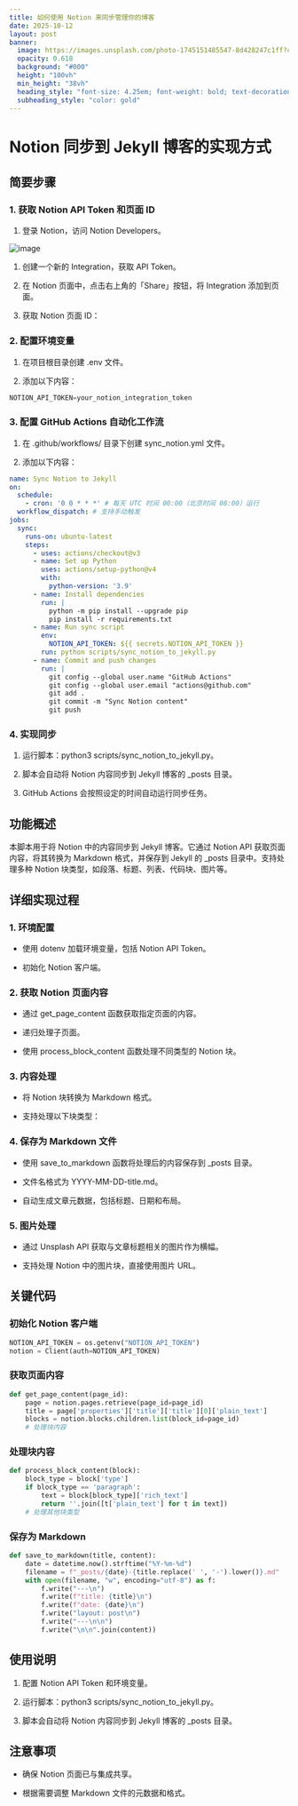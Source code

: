 ```yaml
---
title: 如何使用 Notion 来同步管理你的博客
date: 2025-10-12
layout: post
banner:
  image: https://images.unsplash.com/photo-1745151485547-8d428247c1ff?crop=entropy&cs=tinysrgb&fit=max&fm=jpg&ixid=M3w2OTIwMzJ8MHwxfHJhbmRvbXx8fHx8fHx8fDE3NjAyNTA0ODd8&ixlib=rb-4.1.0&q=80&w=1080
  opacity: 0.618
  background: "#000"
  height: "100vh"
  min_height: "38vh"
  heading_style: "font-size: 4.25em; font-weight: bold; text-decoration: underline"
  subheading_style: "color: gold"
---
```


# Notion 同步到 Jekyll 博客的实现方式

## 简要步骤

### 1. 获取 Notion API Token 和页面 ID

1. 登录 Notion，访问 Notion Developers。

![image](https://prod-files-secure.s3.us-west-2.amazonaws.com/a7a0cc5a-89b9-4cda-8686-1fba0ca52f40/d19c1afe-dea5-4312-9333-786b0ba83054/image.png?X-Amz-Algorithm=AWS4-HMAC-SHA256&X-Amz-Content-Sha256=UNSIGNED-PAYLOAD&X-Amz-Credential=ASIAZI2LB466ROI6L5WS%2F20251012%2Fus-west-2%2Fs3%2Faws4_request&X-Amz-Date=20251012T062806Z&X-Amz-Expires=3600&X-Amz-Security-Token=IQoJb3JpZ2luX2VjEH0aCXVzLXdlc3QtMiJHMEUCIGXvqpFZtOjuggLd7aRBcmA4yBvsOiTJ1LwrdqQQ0wjYAiEA6g7ydi%2BuXJV5KemFBV%2FhH82poHLSPGZ9H%2Bj3sYMNsa0q%2FwMIJRAAGgw2Mzc0MjMxODM4MDUiDEVte%2F2oZWR3uQltiSrcAx580v%2Bfa%2BR8sYjksbgHlfL3bK%2BdywQrCMWcWu97gBNLF96tqOzs75%2FPwteIPI6GtvJ3quwbaIztRtZw7a3g43fhyUR5BDSccbQahDv%2B9hS2AVniZMgs9AVuOh18q%2BTq4k1y01z%2BjeTDsqCLIlkG%2BB0zU%2F4M9Cag3Z2%2FO4iBuG7TGvhVT5%2FXM5wkaCI368nNh206n6C9pj9G6gjY3s%2FUs62TQNwxdOYpopq5YAwBTtYbYrOpS43v0ZqJjS%2BwHq10WROl7u9NG68Q0TT%2FFTa%2FSVOt7G7WI96roAuVFK5I8wHSO12%2B%2Bea0eWrmK1a9c88TXMnmxzlTg2wOzvaCObCEVQ74BZbd2u8tzb1lE5d6UxCj%2BaqQerorEeVnDrUAIBb8FPPF4bk7VXTPUIT8%2Foi256OMv8HtjWOivGMqOt8roU0XGZqf8SRwt5Bid59bGjsh8GYUUVSTqKAxiS2r%2FTD4J7H57jeq8KH%2BDC%2FfqUYftI%2FesHIqclp0Y3X%2BipdN7uYWmh75XvF%2Fh3nfyz%2BvNxlh3WJVt0zPQ%2FiIRMn8tjMzsc%2B7BLfAgVoys%2B%2B0FBp9wSmRftwzTHYlDmFjxQtMGhjO5Lm0Bq9mIRRDSRphTDxO0e0cj5nHmIW1OotgNkK0MP3ZrMcGOqUB%2B41gGJyjWdGPdDAmygDNZQ3VReZcUv2m7NvgRBoFY8lWZZ9O0xzUXkD8H0erwlULwxFsgD9afJ7A3stEeD7ljTwoVGPPzXVkqTGuZPHlbfnspxNypE7S3%2FVXOF%2FH66GWR1eIf1kjNPd11%2FSB7CLU1Hw6PieDP7%2FtsANJixfK7iZBSeBm7I0Bfpw0%2BrYbRVxFZSx%2Btwb4se7W64LfU%2FhIeYumhz6a&X-Amz-Signature=f9e6584cf5eb9820e01376e0ad769e285f9fc4a0734c357be6bda47d7afabcae&X-Amz-SignedHeaders=host&x-amz-checksum-mode=ENABLED&x-id=GetObject)

1. 创建一个新的 Integration，获取 API Token。

1. 在 Notion 页面中，点击右上角的「Share」按钮，将 Integration 添加到页面。

1. 获取 Notion 页面 ID：


### 2. 配置环境变量

1. 在项目根目录创建 .env 文件。

1. 添加以下内容：

```javascript
NOTION_API_TOKEN=your_notion_integration_token
```

### 3. 配置 GitHub Actions 自动化工作流

1. 在 .github/workflows/ 目录下创建 sync_notion.yml 文件。

1. 添加以下内容：

```yaml
name: Sync Notion to Jekyll
on:
  schedule:
    - cron: '0 0 * * *' # 每天 UTC 时间 00:00（北京时间 08:00）运行
  workflow_dispatch: # 支持手动触发
jobs:
  sync:
    runs-on: ubuntu-latest
    steps:
      - uses: actions/checkout@v3
      - name: Set up Python
        uses: actions/setup-python@v4
        with:
          python-version: '3.9'
      - name: Install dependencies
        run: |
          python -m pip install --upgrade pip
          pip install -r requirements.txt
      - name: Run sync script
        env:
          NOTION_API_TOKEN: ${{ secrets.NOTION_API_TOKEN }}
        run: python scripts/sync_notion_to_jekyll.py
      - name: Commit and push changes
        run: |
          git config --global user.name "GitHub Actions"
          git config --global user.email "actions@github.com"
          git add .
          git commit -m "Sync Notion content"
          git push
```

### 4. 实现同步

1. 运行脚本：python3 scripts/sync_notion_to_jekyll.py。

1. 脚本会自动将 Notion 内容同步到 Jekyll 博客的 _posts 目录。

1. GitHub Actions 会按照设定的时间自动运行同步任务。

## 功能概述

本脚本用于将 Notion 中的内容同步到 Jekyll 博客。它通过 Notion API 获取页面内容，将其转换为 Markdown 格式，并保存到 Jekyll 的 _posts 目录中。支持处理多种 Notion 块类型，如段落、标题、列表、代码块、图片等。

## 详细实现过程

### 1. 环境配置

- 使用 dotenv 加载环境变量，包括 Notion API Token。

- 初始化 Notion 客户端。

### 2. 获取 Notion 页面内容

- 通过 get_page_content 函数获取指定页面的内容。

- 递归处理子页面。

- 使用 process_block_content 函数处理不同类型的 Notion 块。

### 3. 内容处理

- 将 Notion 块转换为 Markdown 格式。

- 支持处理以下块类型：


### 4. 保存为 Markdown 文件

- 使用 save_to_markdown 函数将处理后的内容保存到 _posts 目录。

- 文件名格式为 YYYY-MM-DD-title.md。

- 自动生成文章元数据，包括标题、日期和布局。

### 5. 图片处理

- 通过 Unsplash API 获取与文章标题相关的图片作为横幅。

- 支持处理 Notion 中的图片块，直接使用图片 URL。

## 关键代码

### 初始化 Notion 客户端

```python
NOTION_API_TOKEN = os.getenv("NOTION_API_TOKEN")
notion = Client(auth=NOTION_API_TOKEN)
```

### 获取页面内容

```python
def get_page_content(page_id):
    page = notion.pages.retrieve(page_id=page_id)
    title = page['properties']['title']['title'][0]['plain_text']
    blocks = notion.blocks.children.list(block_id=page_id)
    # 处理块内容
```

### 处理块内容

```python
def process_block_content(block):
    block_type = block['type']
    if block_type == 'paragraph':
        text = block[block_type]['rich_text']
        return ''.join([t['plain_text'] for t in text])
    # 处理其他块类型
```

### 保存为 Markdown

```python
def save_to_markdown(title, content):
    date = datetime.now().strftime("%Y-%m-%d")
    filename = f"_posts/{date}-{title.replace(' ', '-').lower()}.md"
    with open(filename, "w", encoding="utf-8") as f:
        f.write("---\n")
        f.write(f"title: {title}\n")
        f.write(f"date: {date}\n")
        f.write("layout: post\n")
        f.write("---\n\n")
        f.write("\n\n".join(content))
```

## 使用说明

1. 配置 Notion API Token 和环境变量。

1. 运行脚本：python3 scripts/sync_notion_to_jekyll.py。

1. 脚本会自动将 Notion 内容同步到 Jekyll 博客的 _posts 目录。

## 注意事项

- 确保 Notion 页面已与集成共享。

- 根据需要调整 Markdown 文件的元数据和格式。